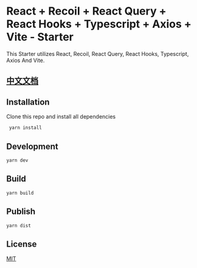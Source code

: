 # React + Recoil + React Query + React Hooks + Typescript + Axios + Vite - Starter

This Starter utilizes React, Recoil, React Query, React Hooks, Typescript, Axios And Vite.

## [中文文档](./README_ZH.md)




## Installation

Clone this repo and install all dependencies

```
 yarn install
```

## Development

``` 
yarn dev 
```

## Build

```
yarn build
```

## Publish

```
yarn dist
```
## License

[MIT](./LICENSE)
